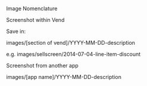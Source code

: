 Image Nomenclature

Screenshot within Vend

Save in:

images/[section of vend]/YYYY-MM-DD-description

e.g. images/sellscreen/2014-07-04-line-item-discount

Screenshot from another app

images/[app name]/YYYY-MM-DD-description